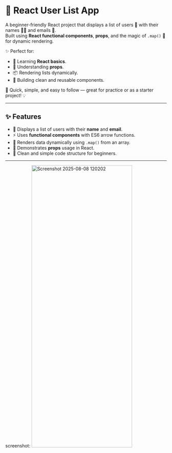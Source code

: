 
# 📇 React User List App

A beginner-friendly React project that displays a list of users 📄 with their names 🧑‍💼 and emails 📧.  
Built using **React functional components**, **props**, and the magic of `.map()` 🔄 for dynamic rendering.  

✨ Perfect for:
- 📝 Learning **React basics**.
- 🔑 Understanding **props**.
- 📦 Rendering lists dynamically.
- 🧩 Building clean and reusable components.

🚀 Quick, simple, and easy to follow — great for practice or as a starter project! 💡

---

## ✨ Features
- 📄 Displays a list of users with their **name** and **email**.
- ⚡ Uses **functional components** with ES6 arrow functions.
- 🔄 Renders data dynamically using `.map()` from an array.
- 🧩 Demonstrates **props** usage in React.
- 🎯 Clean and simple code structure for beginners.

---
screenshot: <img width="314" height="878" alt="Screenshot 2025-08-08 120202" src="https://github.com/user-attachments/assets/3a5dd343-3ebf-462b-b567-1e96b9dab1b8" />
